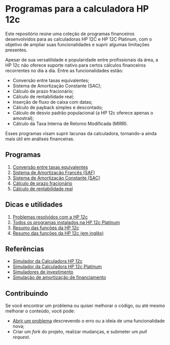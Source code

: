 # Programas para a calculadora HP 12c

Este repositório reúne uma coleção de programas financeiros desenvolvidos para as calculadoras HP 12C e HP 12C Platinum, com o objetivo de ampliar suas funcionalidades e suprir algumas limitações presentes.

Apesar de sua versatilidade e popularidade entre profissionais da área, a HP 12c não oferece suporte nativo para certos cálculos financeiros recorrentes no dia a dia. Entre as funcionalidades estão:
- Conversão entre taxas equivalentes;
- Sistema de Amortização Constante (SAC);
- Cálculo de prazo fracionário;
- Cálculo de rentabilidade real;
- Inserção de fluxo de caixa com datas;
- Cálculo de payback simples e descontado;
- Cálculo de desvio padrão populacional (a HP 12c oferece apenas o amostral);
- Cálculo da Taxa Interna de Retorno Modificada (MIRR).

Esses programas visam suprir lacunas da calculadora, tornando-a ainda mais útil em análises financeiras.

## Programas

1. [Conversão entre taxas equivalentes](./src/01-taxas-equivalentes.md)
2. [Sistema de Amortização Francês (SAF)](./src/02-tabela-price.md)
3. [Sistema de Amortização Constante (SAC)](./src/03-tabela-sac.md)
4. [Cálculo de prazo fracionário](./src/04-prazo-fracionario.md)
5. [Cálculo de rentabilidade real](./src/05-rentabilidade-real.md)

## Dicas e utilidades

1. [Problemas resolvidos com a HP 12c](./src/99-problemas-resolvidos.md)
2. [Todos os programas instalados na HP 12c Platinum](./src/99-todos-programas.md)
4. [Resumo das funções da HP 12c](./src/99-cheat-sheet-pt.md)
5. [Resumo das funções da HP 12c (em inglês)](./src/99-cheat-sheet.md)

## Referências

- [Simulador da Calculadora HP 12c](https://stendec.io/ctb/rpn_fin.html)
- [Simulador da Calculadora HP 12c Platinum](https://stendec.io/ctb/rpn_finp.html)
- [Simuladores de investimento](https://clubedospoupadores.com/simuladores)
- [Simulação de amortização de financiamento](https://simuladoramortizacao.com.br/resultado-simulacao-de-amortizacao-de-financiamento)

## Contribuindo

Se você encontrar um problema ou quiser melhorar o código, ou até mesmo melhorar o conteúdo, você pode:

- [Abrir um problema](https://github.com/cfgnunes/hp12c/issues/new) descrevendo o erro ou a ideia de uma funcionalidade nova;
- Criar um _fork_ do projeto, realizar mudanças, e submeter um _pull request_.
